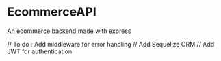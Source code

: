 # EcommerceAPI
An ecommerce backend made with express

// To do : Add middleware for error handling
//         Add Sequelize ORM
//         Add JWT for authentication
